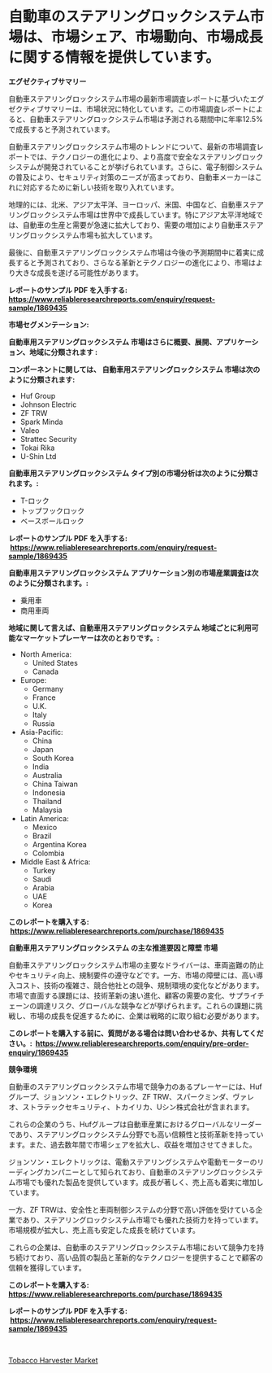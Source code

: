 <p><h1>自動車のステアリングロックシステム市場は、市場シェア、市場動向、市場成長に関する情報を提供しています。</h1></p><p><strong>エグゼクティブサマリー</strong></p>
<p><p>自動車ステアリングロックシステム市場の最新市場調査レポートに基づいたエグゼクティブサマリーは、市場状況に特化しています。この市場調査レポートによると、自動車ステアリングロックシステム市場は予測される期間中に年率12.5%で成長すると予測されています。</p><p>自動車ステアリングロックシステム市場のトレンドについて、最新の市場調査レポートでは、テクノロジーの進化により、より高度で安全なステアリングロックシステムが開発されていることが挙げられています。さらに、電子制御システムの普及により、セキュリティ対策のニーズが高まっており、自動車メーカーはこれに対応するために新しい技術を取り入れています。</p><p>地理的には、北米、アジア太平洋、ヨーロッパ、米国、中国など、自動車ステアリングロックシステム市場は世界中で成長しています。特にアジア太平洋地域では、自動車の生産と需要が急速に拡大しており、需要の増加により自動車ステアリングロックシステム市場も拡大しています。</p><p>最後に、自動車ステアリングロックシステム市場は今後の予測期間中に着実に成長すると予測されており、さらなる革新とテクノロジーの進化により、市場はより大きな成長を遂げる可能性があります。</p></p>
<p><strong>レポートのサンプル PDF を入手する: <a href="https://www.reliableresearchreports.com/enquiry/request-sample/1869435">https://www.reliableresearchreports.com/enquiry/request-sample/1869435</a></strong></p>
<p><strong>市場セグメンテーション:</strong></p>
<p><strong> 自動車用ステアリングロックシステム 市場はさらに概要、展開、アプリケーション、地域に分類されます :</strong></p>
<p><strong>コンポーネントに関しては、 自動車用ステアリングロックシステム 市場は次のように分類されます: &nbsp;</strong></p>
<p><ul><li>Huf Group</li><li>Johnson Electric</li><li>ZF TRW</li><li>Spark Minda</li><li>Valeo</li><li>Strattec Security</li><li>Tokai Rika</li><li>U-Shin Ltd</li></ul></p>
<p><strong> 自動車用ステアリングロックシステム タイプ別の市場分析は次のように分類されます。:</strong></p>
<p><ul><li>T-ロック</li><li>トップフックロック</li><li>ベースボールロック</li></ul></p>
<p><strong>レポートのサンプル PDF を入手する: &nbsp;<a href="https://www.reliableresearchreports.com/enquiry/request-sample/1869435">https://www.reliableresearchreports.com/enquiry/request-sample/1869435</a></strong></p>
<p><strong> 自動車用ステアリングロックシステム アプリケーション別の市場産業調査は次のように分類されます。:</strong></p>
<p><ul><li>乗用車</li><li>商用車両</li></ul></p>
<p><strong>地域に関して言えば、自動車用ステアリングロックシステム 地域ごとに利用可能なマーケットプレーヤーは次のとおりです。:</strong></p>
<p><ul>
    <li>
        North America:
        <ul>
            <li>United States</li>
            <li>Canada</li>
        </ul>
    </li>
    <li>
        Europe:
        <ul>
            <li>Germany</li>
            <li>France</li>
            <li>U.K.</li>
            <li>Italy</li>
            <li>Russia</li>
        </ul>
    </li>
    <li>
        Asia-Pacific:
        <ul>
            <li>China</li>
            <li>Japan</li>
            <li>South Korea</li>
            <li>India</li>
            <li>Australia</li>
            <li>China Taiwan</li>
            <li>Indonesia</li>
            <li>Thailand</li>
            <li>Malaysia</li>
        </ul>
    </li>
    <li>
        Latin America:
        <ul>
            <li>Mexico</li>
            <li>Brazil</li>
            <li>Argentina Korea</li>
            <li>Colombia</li>
        </ul>
    </li>
    <li>
        Middle East & Africa:
        <ul>
            <li>Turkey</li>
            <li>Saudi</li>
            <li>Arabia</li>
            <li>UAE</li>
            <li>Korea</li>
        </ul>
    </li>
    </ul></p>
<p><strong>このレポートを購入する: &nbsp;<a href="https://www.reliableresearchreports.com/purchase/1869435">https://www.reliableresearchreports.com/purchase/1869435</a></strong></p>
<p><strong>自動車用ステアリングロックシステム の主な推進要因と障壁 市場</strong></p>
<p><p>自動車ステアリングロックシステム市場の主要なドライバーは、車両盗難の防止やセキュリティ向上、規制要件の遵守などです。一方、市場の障壁には、高い導入コスト、技術の複雑さ、競合他社との競争、規制環境の変化などがあります。市場で直面する課題には、技術革新の速い進化、顧客の需要の変化、サプライチェーンの調達リスク、グローバルな競争などが挙げられます。これらの課題に挑戦し、市場の成長を促進するために、企業は戦略的に取り組む必要があります。</p></p>
<p><strong>このレポートを購入する前に、質問がある場合は問い合わせるか、共有してください。:&nbsp; <a href="https://www.reliableresearchreports.com/enquiry/pre-order-enquiry/1869435">https://www.reliableresearchreports.com/enquiry/pre-order-enquiry/1869435</a></strong></p>
<p><strong>競争環境</strong></p>
<p><p>自動車のステアリングロックシステム市場で競争力のあるプレーヤーには、Hufグループ、ジョンソン・エレクトリック、ZF TRW、スパークミンダ、ヴァレオ、ストラテックセキュリティ、トカイリカ、Uシン株式会社が含まれます。</p><p>これらの企業のうち、Hufグループは自動車産業におけるグローバルなリーダーであり、ステアリングロックシステム分野でも高い信頼性と技術革新を持っています。また、過去数年間で市場シェアを拡大し、収益を増加させてきました。</p><p>ジョンソン・エレクトリックは、電動ステアリングシステムや電動モーターのリーディングカンパニーとして知られており、自動車のステアリングロックシステム市場でも優れた製品を提供しています。成長が著しく、売上高も着実に増加しています。</p><p>一方、ZF TRWは、安全性と車両制御システムの分野で高い評価を受けている企業であり、ステアリングロックシステム市場でも優れた技術力を持っています。市場規模が拡大し、売上高も安定した成長を続けています。</p><p>これらの企業は、自動車のステアリングロックシステム市場において競争力を持ち続けており、高い品質の製品と革新的なテクノロジーを提供することで顧客の信頼を獲得しています。</p></p>
<p><strong>このレポートを購入する: &nbsp; <a href="https://www.reliableresearchreports.com/purchase/1869435">https://www.reliableresearchreports.com/purchase/1869435</a></strong></p>
<p><strong>レポートのサンプル PDF を入手する: &nbsp;<a href="https://www.reliableresearchreports.com/enquiry/request-sample/1869435">https://www.reliableresearchreports.com/enquiry/request-sample/1869435</a></strong><strong></strong></p>
<p>&nbsp;</p>
<p><p><a href="https://funky-papaya-cf4.notion.site/Tobacco-Harvester-Market-Centers-on-Aspects-such-as-Market-Growth-Market-Share-Market-Opportunity--4a186d2b50f745f5b4be34ef87b03d1b">Tobacco Harvester Market</a></p></p>